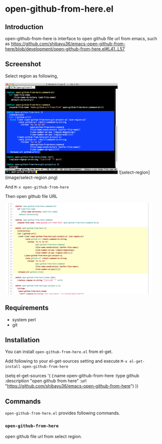 # open-github-from-here.el

## Introduction
open-github-from-here is interface to open github file url from emacs, such as https://github.com/shibayu36/emacs-open-github-from-here/blob/development/open-github-from-here.el#L41..L57

## Screenshot

Select region as following,

<img src="./image/select-region.png" height="300px" />
![select-region](image/select-region.png)

And `M-x open-github-from-here`

Then open github file URL

<img src="./image/open-github.png" height="300px" />

## Requirements

* system perl
* git

## Installation

You can install `open-github-from-here.el` from el-get.

Add following to your el-get-sources setting and execute `M-x el-get-install open-github-from-here`

(setq el-get-sources
      '(
        (:name open-github-from-here
               :type github
               :description "open github from here"
               :url "https://github.com/shibayu36/emacs-open-github-from-here")
        ))

## Commands

`open-github-from-here.el` provides following commands.

### `open-github-from-here`

open github file url from select region.